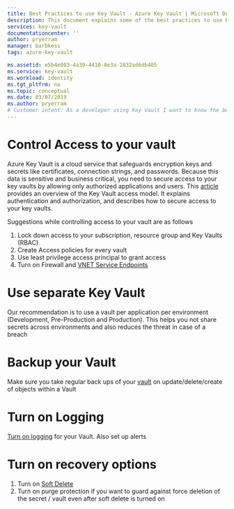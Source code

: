 ```yaml
---
title: Best Practices to use Key Vault - Azure Key Vault | Microsoft Docs
description: This document explains some of the best practices to use Key Vault
services: key-vault
documentationcenter: ''
author: pryerram
manager: barbkess
tags: azure-key-vault

ms.assetid: e5b4e083-4a39-4410-8e3a-2832ad6db405
ms.service: key-vault
ms.workload: identity
ms.tgt_pltfrm: na
ms.topic: conceptual
ms.date: 03/07/2019
ms.author: pryerram
# Customer intent: As a developer using Key Vault I want to know the best practices so I can implement them
---
```

# Control Access to your vault

Azure Key Vault is a cloud service that safeguards encryption keys and secrets like certificates, connection strings, and passwords. Because this data is sensitive and business critical, you need to secure access to your key vaults by allowing only authorized applications and users. This [article](key-vault-secure-your-key-vault.md) provides an overview of the Key Vault access model. It explains authentication and authorization, and describes how to secure access to your key vaults.

Suggestions while controlling access to your vault are as follows
1. Lock down access to your subscription, resource group and Key Vaults (RBAC)
2. Create Access policies for every vault
3. Use least privilege access principal to grant access
4. Turn on Firewall and [VNET Service Endpoints](key-vault-overview-vnet-service-endpoints.md)

# Use separate Key Vault

Our recommendation is to use a vault per application per environment (Development, Pre-Production and Production). This helps you not share secrets across environments and also reduces the threat in case of a breach

# Backup your Vault

Make sure you take regular back ups of your [vault](https://blogs.technet.microsoft.com/kv/2018/07/20/announcing-backup-and-restore-of-keys-secrets-and-certificates/) on update/delete/create of objects within a Vault

# Turn on Logging

[Turn on logging](key-vault-logging.md) for your Vault. Also set up alerts

# Turn on recovery options

1. Turn on [Soft Delete](key-vault-ovw.soft-delete.md)
2. Turn on purge protection if you want to guard against force deletion of the secret / vault even after soft delete is turned on
